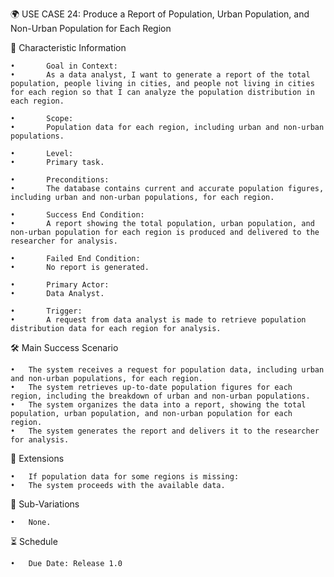 🌍 USE CASE 24: Produce a Report of Population, Urban Population, and Non-Urban Population for Each Region

📌 Characteristic Information

	•       Goal in Context:
	•       As a data analyst, I want to generate a report of the total population, people living in cities, and people not living in cities for each region so that I can analyze the population distribution in each region.
	
    •       Scope:
	•       Population data for each region, including urban and non-urban populations.
	
    •       Level:
	•       Primary task.
	
    •       Preconditions:
	•       The database contains current and accurate population figures, including urban and non-urban populations, for each region.
	
    •       Success End Condition:
	•       A report showing the total population, urban population, and non-urban population for each region is produced and delivered to the researcher for analysis.
	
    •       Failed End Condition:
	•       No report is generated.
	
    •       Primary Actor:
	•       Data Analyst.
	
    •       Trigger:
	•       A request from data analyst is made to retrieve population distribution data for each region for analysis.

🛠 Main Success Scenario

	•	The system receives a request for population data, including urban and non-urban populations, for each region.
	•	The system retrieves up-to-date population figures for each region, including the breakdown of urban and non-urban populations.
	•	The system organizes the data into a report, showing the total population, urban population, and non-urban population for each region.
	•	The system generates the report and delivers it to the researcher for analysis.

🚨 Extensions

	•	If population data for some regions is missing:
	•	The system proceeds with the available data.

🔀 Sub-Variations

	•	None.

⏳ Schedule

	•	Due Date: Release 1.0

